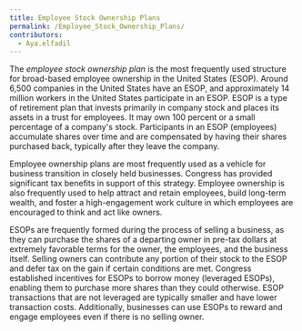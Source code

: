 ```yaml
---
title: Employee Stock Ownership Plans
permalink: /Employee_Stock_Ownership_Plans/
contributors:
  - Aya.elfadil
---
```


The *employee stock ownership plan* is the most frequently used
structure for broad-based employee ownership in the United States
(ESOP). Around 6,500 companies in the United States have an ESOP, and
approximately 14 million workers in the United States participate in an
ESOP. ESOP is a type of retirement plan that invests primarily in
company stock and places its assets in a trust for employees. It may own
100 percent or a small percentage of a company's stock. Participants in
an ESOP (employees) accumulate shares over time and are compensated by
having their shares purchased back, typically after they leave the
company.

Employee ownership plans are most frequently used as a vehicle for
business transition in closely held businesses. Congress has provided
significant tax benefits in support of this strategy. Employee ownership
is also frequently used to help attract and retain employees, build
long-term wealth, and foster a high-engagement work culture in which
employees are encouraged to think and act like owners.

ESOPs are frequently formed during the process of selling a business, as
they can purchase the shares of a departing owner in pre-tax dollars at
extremely favorable terms for the owner, the employees, and the business
itself. Selling owners can contribute any portion of their stock to the
ESOP and defer tax on the gain if certain conditions are met. Congress
established incentives for ESOPs to borrow money (leveraged ESOPs),
enabling them to purchase more shares than they could otherwise. ESOP
transactions that are not leveraged are typically smaller and have lower
transaction costs. Additionally, businesses can use ESOPs to reward and
engage employees even if there is no selling owner.
